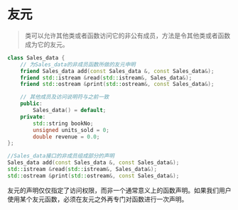 # 友元

> 类可以允许其他类或者函数访问它的非公有成员，方法是令其他类或者函数成为它的友元。

```cpp
class Sales_data {
	// 为Sales_data的非成员函数所做的友元申明
	friend Sales_data add(const Sales_data &, const Sales_data&);
	friend std::istream &read(std::istream&, Sales_data&);
	friend std::ostream &print(std::ostream&, const Sales_data&);

	// 其他成员及访问说明符与之前一致
	public:
		Sales_data() = default;
	private:
		std::string bookNo;
		unsigned units_sold = 0;
		double revenue = 0.0;
};

//Sales_data接口的非成员组成部分的声明
Sales_data add(const Sales_data &, const Sales_data&);
std::istream &read(std::istream&, Sales_data&);
std::ostream &print(std::ostream&, const Sales_data&);
```
友元的声明仅仅指定了访问权限，而非一个通常意义上的函数声明。如果我们用户使用某个友元函数，必须在友元之外再专门对函数进行一次声明。